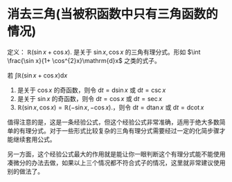# 消去三角(当被积函数中只有三角函数的情况)
定义： $\mathbb{R}\left( \sin x+\cos x \right).$ 是关于 $\sin x,\cos x$ 的三角有理分式。形如 $\int \frac{\sin x}{1+ \cos^{2}x}\mathrm{d}x$ 之类的式子。

若 $\int \mathbb{R}\left( \sin x + \cos x \right) \mathrm{d}x$
1. 是关于 $\cos x$ 的奇函数，则令 $\mathrm{d}t=\mathrm{d}\sin x$ 或 $\mathrm{d}t=\csc x$
2. 是关于 $\sin x$ 的奇函数，则令 $\mathrm{d}t=\cos x$ 或 $\mathrm{d}t=\sec x$
3. $\mathbb{R}\left( \sin x,\cos x \right) = \mathbb{R}\left( -\sin x,-\cos x \right).$，则令 $\mathrm{d}t=\mathrm{d}\tan x$ 或 $\mathrm{d}t=\mathrm{d}\cot x$

值得注意的是，这是一条经验公式，但这个经验公式非常准确，适用于绝大多数简单的有理分式。对于一些形式比较复杂的三角有理分式需要经过一定的化简步骤才能继续套用公式。

另一方面，这个经验公式最大的作用就是能让你一眼判断这个有理分式能不能使用凑微分的办法去做，如果以上三个情况都不符合式子的情况，这里就非常建议使用别的做法了。
